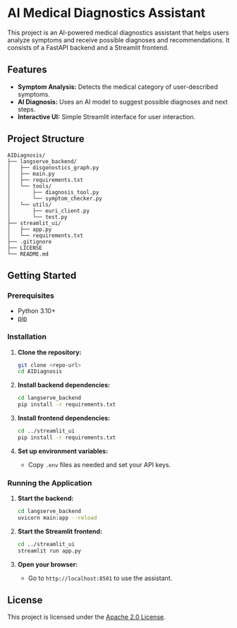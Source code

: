 # AI Medical Diagnostics Assistant

This project is an AI-powered medical diagnostics assistant that helps users analyze symptoms and receive possible diagnoses and recommendations. It consists of a FastAPI backend and a Streamlit frontend.

## Features

- **Symptom Analysis:** Detects the medical category of user-described symptoms.
- **AI Diagnosis:** Uses an AI model to suggest possible diagnoses and next steps.
- **Interactive UI:** Simple Streamlit interface for user interaction.

## Project Structure

```
AIDiagnosis/
├── langserve_backend/
│   ├── disgonostics_graph.py
│   ├── main.py
│   ├── requirements.txt
│   └── tools/
│       ├── diagnosis_tool.py
│       └── symptom_checker.py
│   └── utils/
│       ├── euri_client.py
│       └── test.py
├── streamlit_ui/
│   ├── app.py
│   └── requirements.txt
├── .gitignore
├── LICENSE
└── README.md
```

## Getting Started

### Prerequisites

- Python 3.10+
- [pip](https://pip.pypa.io/en/stable/)

### Installation

1. **Clone the repository:**
   ```sh
   git clone <repo-url>
   cd AIDiagnosis
   ```

2. **Install backend dependencies:**
   ```sh
   cd langserve_backend
   pip install -r requirements.txt
   ```

3. **Install frontend dependencies:**
   ```sh
   cd ../streamlit_ui
   pip install -r requirements.txt
   ```

4. **Set up environment variables:**
   - Copy `.env` files as needed and set your API keys.

### Running the Application

1. **Start the backend:**
   ```sh
   cd langserve_backend
   uvicorn main:app --reload
   ```

2. **Start the Streamlit frontend:**
   ```sh
   cd ../streamlit_ui
   streamlit run app.py
   ```

3. **Open your browser:**
   - Go to `http://localhost:8501` to use the assistant.

## License

This project is licensed under the [Apache 2.0 License](LICENSE).